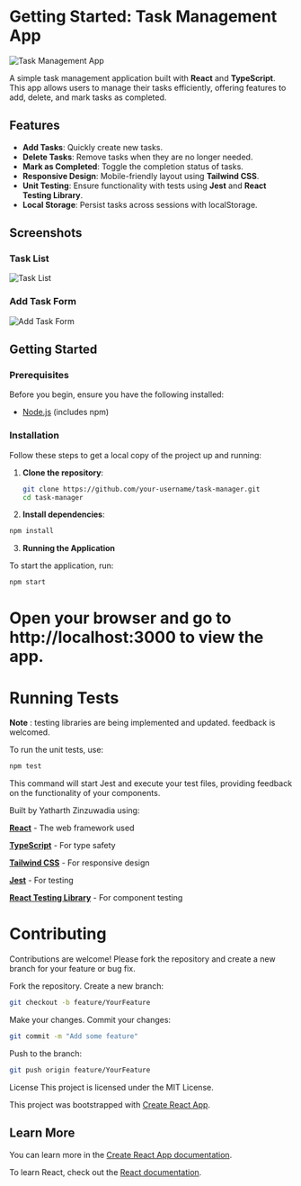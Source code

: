 # Getting Started: Task Management App

![Task Management App](![image](https://github.com/user-attachments/assets/019e38e5-51ac-485c-a9b1-3a256a43f071)
)

A simple task management application built with **React** and **TypeScript**. This app allows users to manage their tasks efficiently, offering features to add, delete, and mark tasks as completed.

## Features

- **Add Tasks**: Quickly create new tasks.
- **Delete Tasks**: Remove tasks when they are no longer needed.
- **Mark as Completed**: Toggle the completion status of tasks.
- **Responsive Design**: Mobile-friendly layout using **Tailwind CSS**.
- **Unit Testing**: Ensure functionality with tests using **Jest** and **React Testing Library**.
- **Local Storage**: Persist tasks across sessions with localStorage.

## Screenshots

### Task List
![Task List](![image](https://github.com/user-attachments/assets/f5bfb4cf-ad91-433b-80b9-80bbf2a52195)
) 

### Add Task Form
![Add Task Form](![image](https://github.com/user-attachments/assets/9a5edfdd-f0ef-45fa-b56d-292df4e8a1ac)
) 

## Getting Started

### Prerequisites

Before you begin, ensure you have the following installed:

- [Node.js](https://nodejs.org/) (includes npm)

### Installation

Follow these steps to get a local copy of the project up and running:

1. **Clone the repository**:
   ```bash
   git clone https://github.com/your-username/task-manager.git
   cd task-manager

2. **Install dependencies**:
```bash
npm install
```

3. **Running the Application**

To start the application, run:

```bash
npm start
```

# Open your browser and go to http://localhost:3000 to view the app.

# Running Tests
**Note** : testing libraries are being implemented and updated. feedback is welcomed. 

To run the unit tests, use:

```bash
npm test
```


This command will start Jest and execute your test files, providing feedback on the functionality of your components.

Built by Yatharth Zinzuwadia using:

**[React](https://react.dev/)** - The web framework used

**[TypeScript](https://www.typescriptlang.org/)** - For type safety

**[Tailwind CSS](https://tailwindcss.com/)** - For responsive design

**[Jest](https://jestjs.io/)** - For testing

**[React Testing Library](https://testing-library.com/docs/react-testing-library/intro/)** - For component testing


# Contributing
Contributions are welcome! Please fork the repository and create a new branch for your feature or bug fix.

Fork the repository.
Create a new branch:
```bash
git checkout -b feature/YourFeature
```

Make your changes.
Commit your changes:
```bash
git commit -m "Add some feature"
```
Push to the branch:
```bash
git push origin feature/YourFeature
```
License
This project is licensed under the MIT License.

This project was bootstrapped with [Create React App](https://github.com/facebook/create-react-app).

## Learn More

You can learn more in the [Create React App documentation](https://facebook.github.io/create-react-app/docs/getting-started).

To learn React, check out the [React documentation](https://reactjs.org/).
